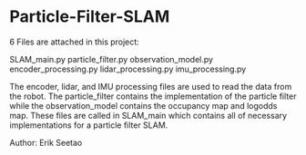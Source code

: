 # Particle-Filter-SLAM

6 Files are attached in this project:

SLAM_main.py
particle_filter.py
observation_model.py
encoder_processing.py
lidar_processing.py
imu_processing.py

The encoder, lidar, and IMU processing files are used to read the data from the robot. The particle_filter contains the implementation of the particle filter while the observation_model contains the occupancy map and logodds map. 
These files are called in SLAM_main which contains all of necessary implementations for a particle filter SLAM.


Author: Erik Seetao
